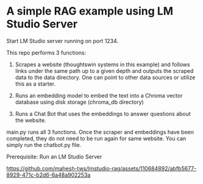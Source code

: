 # A simple RAG example using LM Studio Server #

Start LM Studio server running on port 1234.

This repo performs 3 functions:

1. Scrapes a website (thoughtswin systems in this example) and follows links under the same path up to a given depth and outputs the scraped data to the data directory. One can point to other data sources or utilize this as a starter.

2. Runs an embedding model to embed the text into a Chroma vector database using disk storage (chroma_db directory)

3. Runs a Chat Bot that uses the embeddings to answer questions about the website.

main.py runs all 3 functions. Once the scraper and embeddings have been completed, they do not need to be run again for same website. You can simply run the chatbot.py file.

Prerequisite: Run an LM Studio Server


https://github.com/mahesh-tws/lmstudio-rag/assets/110684892/abfb5677-8929-471c-b2d6-6a48a902253a

